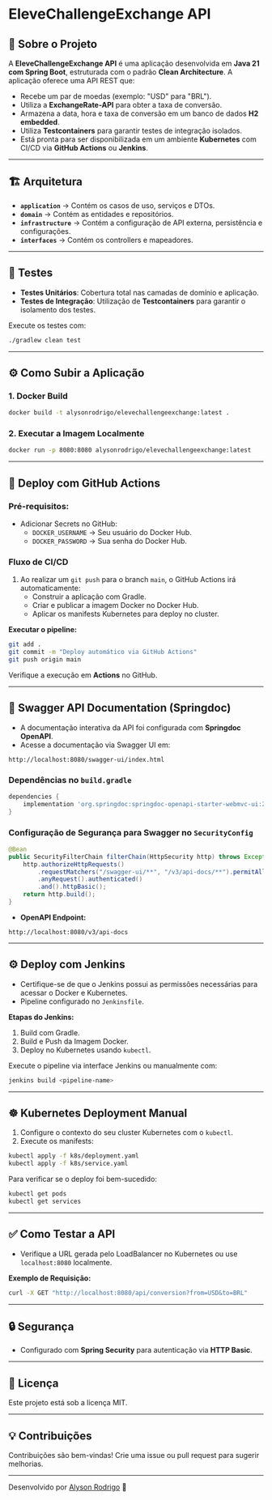 
# EleveChallengeExchange API

## 🚀 Sobre o Projeto
A **EleveChallengeExchange API** é uma aplicação desenvolvida em **Java 21 com Spring Boot**, estruturada com o padrão **Clean Architecture**. A aplicação oferece uma API REST que:

- Recebe um par de moedas (exemplo: "USD" para "BRL").
- Utiliza a **ExchangeRate-API** para obter a taxa de conversão.
- Armazena a data, hora e taxa de conversão em um banco de dados **H2 embedded**.
- Utiliza **Testcontainers** para garantir testes de integração isolados.
- Está pronta para ser disponibilizada em um ambiente **Kubernetes** com CI/CD via **GitHub Actions** ou **Jenkins**.

---

## 🏗️ Arquitetura

- **`application`** → Contém os casos de uso, serviços e DTOs.
- **`domain`** → Contém as entidades e repositórios.
- **`infrastructure`** → Contém a configuração de API externa, persistência e configurações.
- **`interfaces`** → Contém os controllers e mapeadores.


---

## 🧪 Testes
- **Testes Unitários**: Cobertura total nas camadas de domínio e aplicação.
- **Testes de Integração**: Utilização de **Testcontainers** para garantir o isolamento dos testes.

Execute os testes com:
```bash
./gradlew clean test
```

---

## ⚙️ Como Subir a Aplicação

### 1. Docker Build
```bash
docker build -t alysonrodrigo/elevechallengeexchange:latest .
```

### 2. Executar a Imagem Localmente
```bash
docker run -p 8080:8080 alysonrodrigo/elevechallengeexchange:latest
```

---

## 🚀 Deploy com GitHub Actions

### Pré-requisitos:
- Adicionar Secrets no GitHub:
    - `DOCKER_USERNAME` → Seu usuário do Docker Hub.
    - `DOCKER_PASSWORD` → Sua senha do Docker Hub.

### Fluxo de CI/CD
1. Ao realizar um `git push` para o branch `main`, o GitHub Actions irá automaticamente:
    - Construir a aplicação com Gradle.
    - Criar e publicar a imagem Docker no Docker Hub.
    - Aplicar os manifests Kubernetes para deploy no cluster.

**Executar o pipeline:**
```bash
git add .
git commit -m "Deploy automático via GitHub Actions"
git push origin main
```

Verifique a execução em **Actions** no GitHub.

---

## 📖 Swagger API Documentation (Springdoc)

- A documentação interativa da API foi configurada com **Springdoc OpenAPI**.
- Acesse a documentação via Swagger UI em:

```
http://localhost:8080/swagger-ui/index.html
```

### Dependências no `build.gradle`
```groovy
dependencies {
    implementation 'org.springdoc:springdoc-openapi-starter-webmvc-ui:2.2.0'
}
```

### Configuração de Segurança para Swagger no `SecurityConfig`
```java
@Bean
public SecurityFilterChain filterChain(HttpSecurity http) throws Exception {
    http.authorizeHttpRequests()
        .requestMatchers("/swagger-ui/**", "/v3/api-docs/**").permitAll()
        .anyRequest().authenticated()
        .and().httpBasic();
    return http.build();
}
```

- **OpenAPI Endpoint:**
```
http://localhost:8080/v3/api-docs
```

---

## ⚙️ Deploy com Jenkins

- Certifique-se de que o Jenkins possui as permissões necessárias para acessar o Docker e Kubernetes.
- Pipeline configurado no `Jenkinsfile`.

**Etapas do Jenkins:**
1. Build com Gradle.
2. Build e Push da Imagem Docker.
3. Deploy no Kubernetes usando `kubectl`.

Execute o pipeline via interface Jenkins ou manualmente com:
```bash
jenkins build <pipeline-name>
```

---

## ☸️ Kubernetes Deployment Manual
1. Configure o contexto do seu cluster Kubernetes com o `kubectl`.
2. Execute os manifests:

```bash
kubectl apply -f k8s/deployment.yaml
kubectl apply -f k8s/service.yaml
```

Para verificar se o deploy foi bem-sucedido:
```bash
kubectl get pods
kubectl get services
```

---

## ✅ Como Testar a API
- Verifique a URL gerada pelo LoadBalancer no Kubernetes ou use `localhost:8080` localmente.

**Exemplo de Requisição:**
```bash
curl -X GET "http://localhost:8080/api/conversion?from=USD&to=BRL"
```

---

## 🔒 Segurança
- Configurado com **Spring Security** para autenticação via **HTTP Basic**.


---

## 📄 Licença
Este projeto está sob a licença MIT.

---

## 💡 Contribuições
Contribuições são bem-vindas! Crie uma issue ou pull request para sugerir melhorias.


---

Desenvolvido por [Alyson Rodrigo](https://github.com/alysonrodrigo) 🚀
